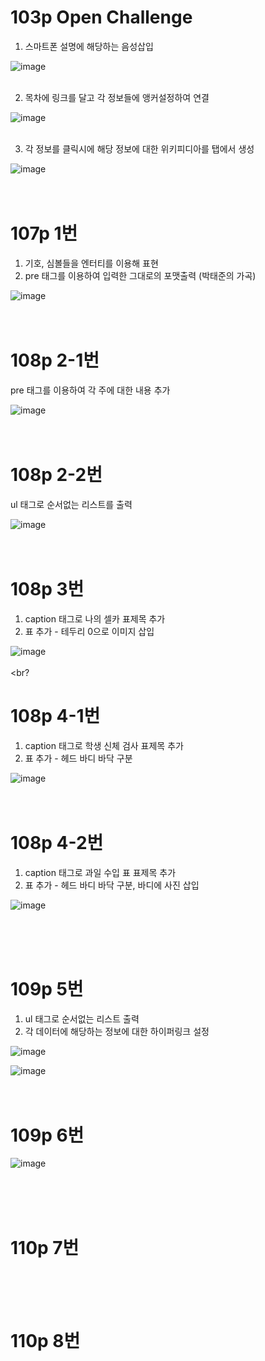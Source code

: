 # 103p Open Challenge

1. 스마트폰 설명에 해당하는 음성삽입

![image](https://github.com/rudgh4493/WebProgramming/assets/70314961/aa1b6790-11fd-4a6d-8177-c3d9e3b40ee2)
<br><br>

2. 목차에 링크를 달고 각 정보들에 앵커설정하여 연결

![image](https://github.com/rudgh4493/WebProgramming/assets/70314961/4f6c66ef-95c1-4a63-9599-bd9c7c765768)
<br><br>

3. 각 정보를 클릭시에 해당 정보에 대한 위키피디아를 탭에서 생성

![image](https://github.com/rudgh4493/WebProgramming/assets/70314961/2aaea2ef-1cd6-43bc-be26-944cd48c1785)
<br><br><br>


# 107p 1번

1. 기호, 심볼들을 엔터티를 이용해 표현
2. pre 태그를 이용하여 입력한 그대로의 포맷출력 (박태준의 가곡)

  ![image](https://github.com/rudgh4493/WebProgramming/assets/70314961/a81a153e-1a9c-4dcb-b5c0-edb3d7db8602)
<br><br><br>


# 108p 2-1번

pre 태그를 이용하여 각 주에 대한 내용 추가

![image](https://github.com/rudgh4493/WebProgramming/assets/70314961/f21814b5-0da6-48a2-ad86-e16a7b3e35c7)
<br><br><br>


# 108p 2-2번

ul 태그로 순서없는 리스트를 출력

![image](https://github.com/rudgh4493/WebProgramming/assets/70314961/b0af9e5a-a650-4d73-8307-71cd8a6192cb)
<br><br><br>


# 108p 3번

1. caption 태그로 나의 셀카 표제목 추가
2. 표 추가 - 테두리 0으로 이미지 삽입

![image](https://github.com/rudgh4493/WebProgramming/assets/70314961/715ee65c-6325-419b-94ee-04f0371a467d)
<br><br><br?


# 108p 4-1번

1. caption 태그로 학생 신체 검사 표제목 추가
2. 표 추가 - 헤드 바디 바닥 구분

![image](https://github.com/rudgh4493/WebProgramming/assets/70314961/5e276fc8-c4dd-45a0-82c3-c588602d7d63)
<br><br><br>


# 108p 4-2번

1. caption 태그로 과일 수입 표 표제목 추가
2. 표 추가 - 헤드 바디 바닥 구분, 바디에 사진 삽입

![image](https://github.com/rudgh4493/WebProgramming/assets/70314961/e052dfd8-8616-47fa-b15d-344a9f15eff7)

<br><br><br>


# 109p 5번
1. ul 태그로 순서없는 리스트 출력
2. 각 데이터에 해당하는 정보에 대한 하이퍼링크 설정
   
![image](https://github.com/rudgh4493/WebProgramming/assets/70314961/44c6cd91-ddcd-4946-838c-96d2a7206b6c)
<br>

![image](https://github.com/rudgh4493/WebProgramming/assets/70314961/07affb41-d762-41c2-aca7-eb11b9372fd2)
<br><br><br>


# 109p 6번

![image](https://github.com/rudgh4493/WebProgramming/assets/70314961/1ab3466d-3426-4fd1-9e41-6d9f14167949)

<br><br><br>

# 110p 7번

<br><br><br>

# 110p 8번

<br><br><br>

